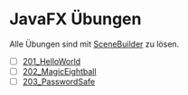 # JavaFX Übungen

Alle Übungen sind mit [SceneBuilder](https://gluonhq.com) zu lösen.

- [ ] [201_HelloWorld](201-HelloWorld/README.md)
- [ ] [202_MagicEightball](202-MagicEightball/README.md)
- [ ] [203_PasswordSafe](203-PasswordSafe/README.md)
